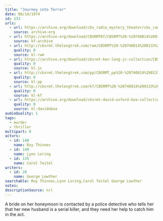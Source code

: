 ```yaml
---
title: "Journey into Terror"
date: 08/14/1974
id: 133
urls: 
  - url: https://archive.org/download/cbs_radio_mystery_theater/cbs_radio_mystery_theater-0101-0150.zip/cbs_radio_mystery_theater-0101-0150%2Fcbsrmt_0133_journey_into_terror.mp3
    source: archive-org
  - url: https://archive.org/download/CBSRMTKf/CBSRMT%20-%20740814%200133%20Journey%20Into%20Terror_kf.mp3
    source: kf-archive
  - url: http://cbsrmt.thelongtrek.com/rwm/CBSRMT%20-%20740814%200133%20Journey%20into%20Terror_rwm.mp3
    quality: 0
    source: kl-rwm
  - url: https://archive.org/download/cbsrmt-ken-long-jc-collection/CBSRMT - 740814 0133 Journey Into Terror vbr df_jc.mp3
    quality: 0
    source: kl-jc
  - url: http://cbsrmt.thelongtrek.com/pp/CBSRMT_pp%20-%20740814%200133%20Journey%20into%20Terror.mp3
    quality: 0
    source: kl-pp
  - url: http://cbsrmt.thelongtrek.com/kf/CBSRMT%20-%20740814%200133%20Journey%20Into%20Terror_kf.mp3
    quality: 0
    source: kl-kf
  - url: https://archive.org/download/cbsrmt-david-oxford-boa-collection/CBSRMT-740814-0133-Journey-into-Terror-(64-44)_kf-{BoA}.mp3
    quality: 0
    source: kl-davidoboa
audioQuality: 1
tags: 
  - murder
  - thriller
multipart: 0
actors:  
  - id: 148
    name: Roy Thinnes  
  - id: 149
    name: Lynn Loring  
  - id: 135
    name: Carol Teitel
writers:  
  - id: 28
    name: George Lowther
searchable: Roy Thinnes,Lynn Loring,Carol Teitel George Lowther
notes: 
descriptionSource: nrl
---
```

A bride on her honeymoon is contacted by a police detective who tells her that her new husband is a serial killer, and they need her help to catch him in the act.